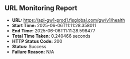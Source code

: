 ## URL Monitoring Report

- **URL:** https://api-gw1-prod1.fisglobal.com/gw/v1/health
- **Start Time:** 2025-06-06T11:11:28.358011
- **End Time:** 2025-06-06T11:11:28.598477
- **Total Time Taken:** 0.240466 seconds
- **HTTP Status Code:** 200
- **Status:** Success
- **Failure Reason:** N/A
